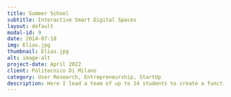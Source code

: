 ```yaml
---
title: Summer School
subtitle: Interactive Smart Digital Spaces
layout: default
modal-id: 9
date: 2014-07-18
img: Elias.jpg
thumbnail: Elias.jpg
alt: image-alt
project-date: April 2022
client: Politecnico Di Milano
category: User Research, Entrepreneurship, StartUp
description: Here I lead a team of up to 24 students to create a functional chatbot! A special challenge to this project was, that the whole team got exchanged when I joined and we had to understand and extend the  project, without knowing about the old code.
---
```

